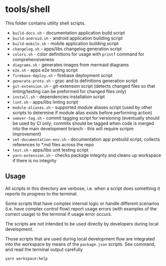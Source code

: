 # tools/shell

This folder contains utility shell scripts.

- `build-docs.sh` - documentation application build script
- `build-android.sh` - android application building script
- `build-mobile.sh` - mobile application building script
- `changelog.sh` - apps/libs changelog generation script
- `colors.sh` - color definitions for usage with `printf` command for comprehensiveness
- `diagrams.sh` - generates images from mermaid diagrams
- `e2e.sh` - apps e2e testing script
- `firebase-deploy.sh` - firebase deployment script
- `generate-proto.sh` - grpc and ts definitions generation script
- `git-extension.sh` - git-extension script (detects changed files so that linting/testing can be preformed for changed files only)
- `install.sh` - dependencies installation script
- `lint.sh` - apps/libs linting script
- `module-aliases.sh` - supported module aliases script (used by other scripts to determine if module alias exists before performing action)
- `semver-tag.sh` - commit tagging script for versioning (eventually should be used by CI only; commits should be tagged when code is merged into the main development branch - this will require scripm improvement)
- `set-documentation-env.sh` - documentation app prebuild script, collects references to \*.md files across the repo
- `test.sh` - apps/libs unit testing script
- `yarn-extension.sh` - checks package integrity and cleans up workspace if there is no integrity

## Usage

All scripts in this directory are verbose, i.e. when a script does something it reports its progress to the terminal.

Some scripts that have complex internal logic or handle different scenarios (i.e. have complex control flow) report usage errors (with examples of the correct usage) to the terminal if usage error occurs.

The scripts are not intended to be used directly by developers during local development.

Those scripts that are used during local development flow are integrated into the workspace by means of the `package.json` scripts. See command, and read the terminal output carefully

```bash
yarn workspace:help
```

